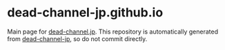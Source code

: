 # dead-channel-jp.github.io

Main page for [dead-channel.jp](https://dead-channel.jp). This repository is automatically generated from [dead-channel-jp](https://github.com/dead-channel-jp/dead-channel-jp), so do not commit directly.

